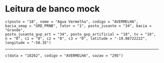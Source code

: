 # Leitura de banco mock

    c(posto = "18", nome = "Agua Vermelha", codigo = "AVERMELHA", 
    bacia_smap = "GRD_PRNB", fator = "1", posto_jusante = "34", bacia = "Grande", 
    posto_jusante_gvp_art = "34", posto_gvp_artificial = "18", tv = "18", 
    n = "0", c1 = "0", c2 = "0", c3 = "0", latitude = "-19.86722222", 
    longitude = "-50.35")

---

    c(data = "18262", codigo = "AVERMELHA", vazao = "295")

